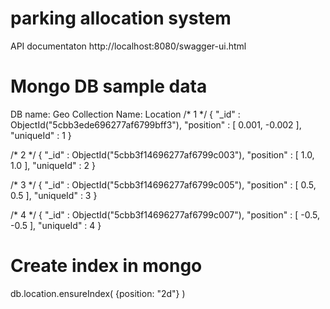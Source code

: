 # parking allocation system

API documentaton
http://localhost:8080/swagger-ui.html


Mongo DB sample data
====================
DB name: Geo
Collection Name: Location
/* 1 */
{
    "_id" : ObjectId("5cbb3ede696277af6799bff3"),
    "position" : [ 
        0.001, 
        -0.002
    ],
    "uniqueId" : 1
}

/* 2 */
{
    "_id" : ObjectId("5cbb3f14696277af6799c003"),
    "position" : [ 
        1.0, 
        1.0
    ],
    "uniqueId" : 2
}

/* 3 */
{
    "_id" : ObjectId("5cbb3f14696277af6799c005"),
    "position" : [ 
        0.5, 
        0.5
    ],
    "uniqueId" : 3
}

/* 4 */
{
    "_id" : ObjectId("5cbb3f14696277af6799c007"),
    "position" : [ 
        -0.5, 
        -0.5
    ],
    "uniqueId" : 4
}

Create index in mongo
=====================
db.location.ensureIndex( {position: "2d"} )
